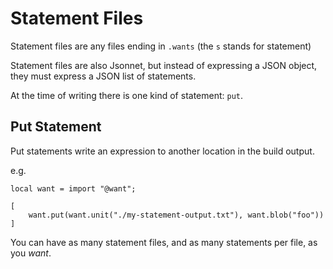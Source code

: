 # Statement Files
Statement files are any files ending in `.wants` (the `s` stands for statement)

Statement files are also Jsonnet, but instead of expressing a JSON object, they must express a JSON list of statements.

At the time of writing there is one kind of statement: `put`.

## Put Statement
Put statements write an expression to another location in the build output.

e.g.
```jsonnet
local want = import "@want";

[
    want.put(want.unit("./my-statement-output.txt"), want.blob("foo"))
]
```

You can have as many statement files, and as many statements per file, as you *want*.
